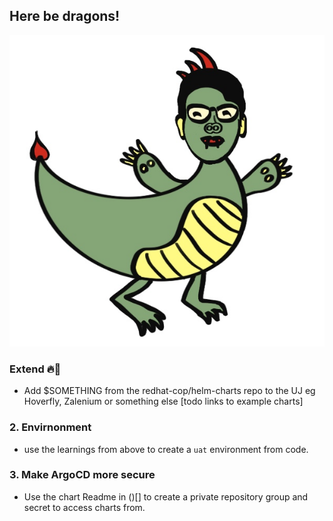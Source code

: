 ## Here be dragons!

![oh-look-a-dragon](../images/oh-look-a-dragon.png)

### Extend 🔥🦄
- Add $SOMETHING from the redhat-cop/helm-charts repo to the UJ eg Hoverfly, Zalenium or something else
[todo links to example charts]

### 2. Envirnonment
- use the learnings from above to create a `uat` environment from code.

### 3. Make ArgoCD more secure
- Use the chart Readme in ()[] to create a private repository group and secret to access charts from. 

